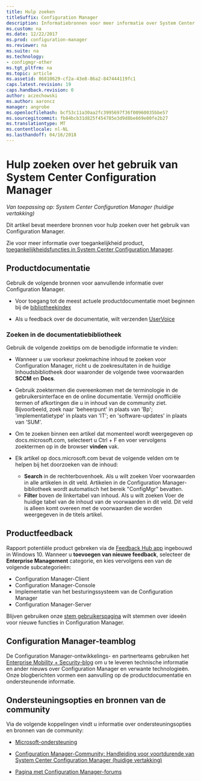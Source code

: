 ```yaml
---
title: Hulp zoeken
titleSuffix: Configuration Manager
description: Informatiebronnen voor meer informatie over System Center Configuration Manager.
ms.custom: na
ms.date: 12/22/2017
ms.prod: configuration-manager
ms.reviewer: na
ms.suite: na
ms.technology:
- configmgr-other
ms.tgt_pltfrm: na
ms.topic: article
ms.assetid: 86810629-cf2a-43e8-86a2-847444119fc1
caps.latest.revision: 19
caps.handback.revision: 0
author: aczechowski
ms.author: aaroncz
manager: angrobe
ms.openlocfilehash: bcf53c11a30aa2fc3995697f36f00960035bbe57
ms.sourcegitcommit: fb84bcb31d825f454785e3d9d8be669e00fe2b27
ms.translationtype: MT
ms.contentlocale: nl-NL
ms.lasthandoff: 04/16/2018
---
```

# <a name="find-help-for-using-system-center-configuration-manager"></a>Hulp zoeken over het gebruik van System Center Configuration Manager

*Van toepassing op: System Center Configuration Manager (huidige vertakking)*

Dit artikel bevat meerdere bronnen voor hulp zoeken over het gebruik van Configuration Manager.  

Zie voor meer informatie over toegankelijkheid product, [toegankelijkheidsfuncties in System Center Configuration Manager](../../core/understand/accessibility-features.md).


##  <a name="bkmk_Info"></a> Productdocumentatie  
 Gebruik de volgende bronnen voor aanvullende informatie over Configuration Manager.  

-   Voor toegang tot de meest actuele productdocumentatie moet beginnen bij de [bibliotheekindex](https://docs.microsoft.com/sccm/)

-   Als u feedback over de documentatie, wilt verzenden [UserVoice](https://configurationmanager.uservoice.com/forums/300492-ideas/category/112371-documentation)  


###  <a name="BKMK_SearchTips"></a> Zoeken in de documentatiebibliotheek  
 Gebruik de volgende zoektips om de benodigde informatie te vinden:  

-   Wanneer u uw voorkeur zoekmachine inhoud te zoeken voor Configuration Manager, richt u de zoekresultaten in de huidige Inhoudsbibliotheek door waaronder de volgende twee voorwaarden **SCCM** en **Docs**.

-   Gebruik zoektermen die overeenkomen met de terminologie in de gebruikersinterface en de online documentatie. Vermijd onofficiële termen of afkortingen die u in inhoud van de community ziet. Bijvoorbeeld, zoek naar 'beheerpunt' in plaats van 'Bp'; 'implementatietype' in plaats van 'IT'; en 'software-updates' in plaats van 'SUM'.  

-   Om te zoeken binnen een artikel dat momenteel wordt weergegeven op docs.microsoft.com, selecteert u Ctrl + F en voer vervolgens zoektermen op in de browser **vinden** vak. 

-   Elk artikel op docs.microsoft.com bevat de volgende velden om te helpen bij het doorzoeken van de inhoud:
    - **Search** in de rechterbovenhoek. Als u wilt zoeken Voer voorwaarden in alle artikelen in dit veld. Artikelen in de Configuration Manager-bibliotheek wordt automatisch het bereik "ConfigMgr" bevatten.
    - **Filter** boven de linkertabel van inhoud. Als u wilt zoeken Voer de huidige tabel van de inhoud van de voorwaarden in dit veld. Dit veld is alleen komt overeen met de voorwaarden die worden weergegeven in de titels artikel. 


## <a name="product-feedback"></a>Productfeedback
Rapport potentiële product gebreken via de [Feedback Hub app](https://support.microsoft.com/help/4021566/windows-10-send-feedback-to-microsoft-with-feedback-hub-app) ingebouwd in Windows 10. Wanneer u **toevoegen van nieuwe feedback**, selecteer de **Enterprise Management** categorie, en kies vervolgens een van de volgende subcategorieën:
 - Configuration Manager-Client
 - Configuration Manager-Console
 - Implementatie van het besturingssysteem van de Configuration Manager
 - Configuration Manager-Server

Blijven gebruiken onze [stem gebruikerspagina](http://configurationmanager.uservoice.com/) wilt stemmen over ideeën voor nieuwe functies in Configuration Manager.


##  <a name="BKMK_ProductGroupBlog"></a> Configuration Manager-teamblog  
 De Configuration Manager-ontwikkelings- en partnerteams gebruiken het [Enterprise Mobility + Security-blog](https://cloudblogs.microsoft.com/enterprisemobility/?product=system-center-configuration-manager) om u te leveren technische informatie en ander nieuws over Configuration Manager en verwante technologieën. Onze blogberichten vormen een aanvulling op de productdocumentatie en ondersteunende informatie.  


##  <a name="BKMK_SupportOptions"></a> Ondersteuningsopties en bronnen van de community  
 Via de volgende koppelingen vindt u informatie over ondersteuningsopties en bronnen van de community:  

-   [Microsoft-ondersteuning](http://go.microsoft.com/fwlink/?LinkId=243064)  

-   [Configuration Manager-Community: Handleiding voor voortdurende van System Center Configuration Manager (huidige vertakking)](http://social.technet.microsoft.com/wiki/contents/articles/33035.system-center-configuration-manager-current-branch-survival-guide.aspx )  

-   [Pagina met Configuration Manager-forums](https://social.technet.microsoft.com/Forums/en-US/home?category=ConfigMgrCB)  
    <!-- NOTE: the above URL requires "en-US" for the category to work -->